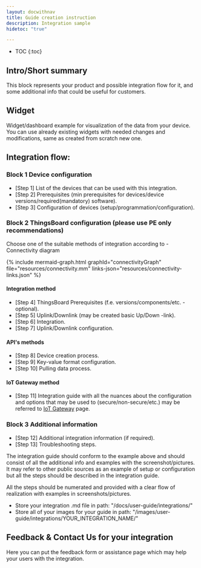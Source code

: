 ```yaml
---
layout: docwithnav
title: Guide creation instruction
description: Integration sample
hidetoc: "true"

---
```


* TOC 
{:toc}

## Intro/Short summary

This block represents your product and possible integration flow for it, and some additional info that could be useful for customers.

## Widget

Widget/dashboard example for visualization of the data from your device. You can use already existing widgets with needed changes and modifications, same as created from scratch new one.

## Integration flow:

### Block 1 Device configuration

* [Step 1] List of the devices that can be used with this integration.
* [Step 2] Prerequisites (min prerequisites for devices/device versions/required(mandatory) software).
* [Step 3] Configuration of devices (setup/programmation/configuration).

### Block 2 ThingsBoard configuration (please use PE only recommendations)

Choose one of the suitable methods of integration according to - Connectivity diagram

{% include mermaid-graph.html
graphId="connectivityGraph"
file="resources/connectivity.mm"
links-json="resources/connectivity-links.json" %}

#### Integration method

* [Step 4] ThingsBoard Prerequisites (f.e. versions/components/etc. - optional).
* [Step 5] Uplink/Downlink (may be created basic Up/Down -link).
* [Step 6] Integration.
* [Step 7] Uplink/Downlink configuration.

#### API's methods

* [Step 8] Device creation process.
* [Step 9] Key-value format configuration.
* [Step 10] Pulling data process.

#### IoT Gateway method

* [Step 11] Integration guide with all the nuances about the configuration and options that may be used to (secure/non-secure/etc.) may be referred to [IoT Gateway](https://thingsboard.io/docs/iot-gateway/getting-started) page.

### Block 3 Additional information

* [Step 12] Additional integration information (if required).
* [Step 13] Troubleshooting steps.
  
The integration guide should conform to the example above and should consist of all the additional info and examples with the screenshot/pictures. It may refer to other public sources as an example of setup or configuration but all the steps should be described in the integration guide.
  
All the steps should be numerated and provided with a clear flow of realization with examples in screenshots/pictures.

* Store your integration .md file in path: "/docs/user-guide/integrations/"
* Store all of your images for your guide in path: "/images/user-guide/integrations/YOUR_INTEGRATION_NAME/"

## Feedback & Contact Us for your integration

Here you can put the feedback form or assistance page which may help your users with the integration.